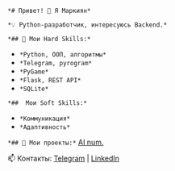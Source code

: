 `*# Привет! 👋 Я Маркиян*`

`*💡 Python-разработчик, интересуюсь Backend.*`

`*## 🔧 Мои Hard Skills:*`

- `*Python, ООП, алгоритмы*`
- `*Telegram, pyrogram*`
- `*PyGame*`
- `*Flask, REST API*`
- `*SQLite*`

`*##  Мои Soft Skills:*`
- `*Коммуникация*`
- `*Адаптивность*`


`*## 📌 Мои проекты:*`
[AI num.](https://github.com/markogonfh/AI)

📫 Контакты: [Telegram](https://t.me/username) | [LinkedIn](https://linkedin.com/in/username)
